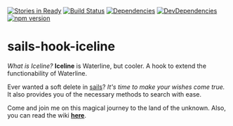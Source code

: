 [![Stories in Ready](https://badge.waffle.io/malpercio/sails-hook-iceline.png?label=ready&title=Ready)](https://waffle.io/malpercio/sails-hook-iceline)
[![Build Status](https://travis-ci.org/malpercio/sails-hook-iceline.svg?branch=master)](https://travis-ci.org/malpercio/sails-hook-iceline)
[![Dependencies](https://david-dm.org/malpercio/sails-hook-iceline.svg)](https://david-dm.org/malpercio/sails-hook-iceline)
[![DevDependencies](https://david-dm.org/malpercio/sails-hook-iceline/dev-status.svg)](https://david-dm.org/malpercio/sails-hook-iceline)
[![npm version](https://badge.fury.io/js/sails-hook-iceline.svg)](https://badge.fury.io/js/sails-hook-iceline)

# sails-hook-iceline
*What is Iceline?* **Iceline** is Waterline, but cooler. A hook to extend the functionability of Waterline.


Ever wanted a soft delete in [sails](http://sailsjs.org/)? *It's time to make your wishes come true.* It also provides you 
of the necessary methods to search with ease.

Come and join me on this magical journey to the land of the unknown. Also, you can read the wiki **[here](https://github.com/malpercio/sails-hook-iceline/wiki/)**.
